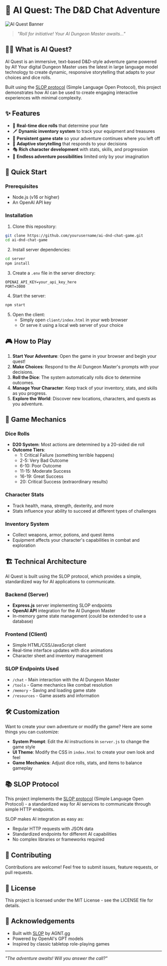 # 🐉 AI Quest: The D&D Chat Adventure

![AI Quest Banner](https://via.placeholder.com/800x200/0a0a0a/ffffff?text=AI+Quest:+D%26D+Chat+Adventure)

> *"Roll for initiative! Your AI Dungeon Master awaits..."*

## 🧙‍♂️ What is AI Quest?

AI Quest is an immersive, text-based D&D-style adventure game powered by AI! Your digital Dungeon Master uses the latest in large language model technology to create dynamic, responsive storytelling that adapts to your choices and dice rolls.

Built using the [SLOP protocol](https://github.com/agentprotocol/SLOP) (Simple Language Open Protocol), this project demonstrates how AI can be used to create engaging interactive experiences with minimal complexity.

## ✨ Features

- 🎲 **Real-time dice rolls** that determine your fate
- 🗡️ **Dynamic inventory system** to track your equipment and treasures
- 📜 **Persistent game state** so your adventure continues where you left off
- 🧠 **Adaptive storytelling** that responds to your decisions
- 🎭 **Rich character development** with stats, skills, and progression
- 🏰 **Endless adventure possibilities** limited only by your imagination

## 🚀 Quick Start

### Prerequisites

- Node.js (v16 or higher)
- An OpenAI API key

### Installation

1. Clone this repository:
```bash
git clone https://github.com/yourusername/ai-dnd-chat-game.git
cd ai-dnd-chat-game
```

2. Install server dependencies:
```bash
cd server
npm install
```

3. Create a `.env` file in the server directory:
```
OPENAI_API_KEY=your_api_key_here
PORT=3000
```

4. Start the server:
```bash
npm start
```

5. Open the client:
   - Simply open `client/index.html` in your web browser
   - Or serve it using a local web server of your choice

## 🎮 How to Play

1. **Start Your Adventure**: Open the game in your browser and begin your quest!
2. **Make Choices**: Respond to the AI Dungeon Master's prompts with your decisions.
3. **Roll the Dice**: The system automatically rolls dice to determine outcomes.
4. **Manage Your Character**: Keep track of your inventory, stats, and skills as you progress.
5. **Explore the World**: Discover new locations, characters, and quests as you adventure.

## 🧩 Game Mechanics

### Dice Rolls
- **D20 System**: Most actions are determined by a 20-sided die roll
- **Outcome Tiers**:
  - 1: Critical Failure (something terrible happens)
  - 2-5: Very Bad Outcome
  - 6-10: Poor Outcome
  - 11-15: Moderate Success
  - 16-19: Great Success
  - 20: Critical Success (extraordinary results)

### Character Stats
- Track health, mana, strength, dexterity, and more
- Stats influence your ability to succeed at different types of challenges

### Inventory System
- Collect weapons, armor, potions, and quest items
- Equipment affects your character's capabilities in combat and exploration

## 🏗️ Technical Architecture

AI Quest is built using the SLOP protocol, which provides a simple, standardized way for AI applications to communicate.

### Backend (Server)
- **Express.js** server implementing SLOP endpoints
- **OpenAI API** integration for the AI Dungeon Master
- In-memory game state management (could be extended to use a database)

### Frontend (Client)
- Simple HTML/CSS/JavaScript client
- Real-time interface updates with dice animations
- Character sheet and inventory management

### SLOP Endpoints Used
- `/chat` - Main interaction with the AI Dungeon Master
- `/tools` - Game mechanics like combat resolution
- `/memory` - Saving and loading game state
- `/resources` - Game assets and information

## 🛠️ Customization

Want to create your own adventure or modify the game? Here are some things you can customize:

- **System Prompt**: Edit the AI instructions in `server.js` to change the game style
- **UI Theme**: Modify the CSS in `index.html` to create your own look and feel
- **Game Mechanics**: Adjust dice rolls, stats, and items to balance gameplay

## 📚 SLOP Protocol

This project implements the [SLOP protocol](https://github.com/agentprotocol/SLOP) (Simple Language Open Protocol) - a standardized way for AI services to communicate through simple HTTP endpoints. 

SLOP makes AI integration as easy as:
- Regular HTTP requests with JSON data
- Standardized endpoints for different AI capabilities
- No complex libraries or frameworks required

## 🤝 Contributing

Contributions are welcome! Feel free to submit issues, feature requests, or pull requests.

## 📄 License

This project is licensed under the MIT License - see the LICENSE file for details.

## 🙏 Acknowledgements

- Built with [SLOP](https://github.com/agentprotocol/SLOP) by AGNT.gg
- Powered by OpenAI's GPT models
- Inspired by classic tabletop role-playing games

---

*"The adventure awaits! Will you answer the call?"* 